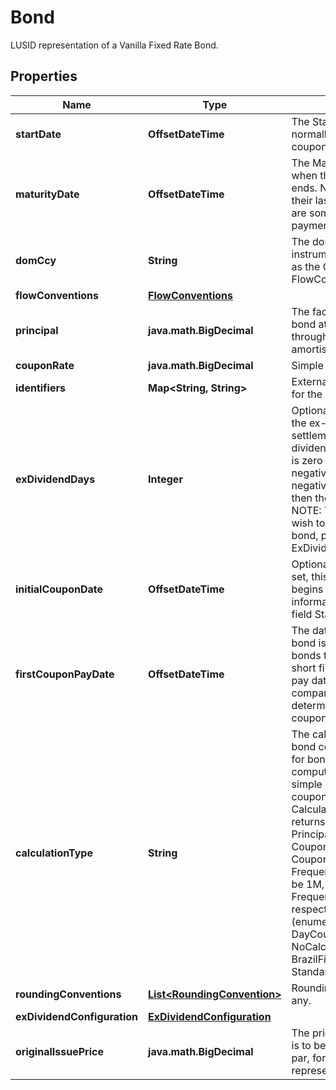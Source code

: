 

# Bond

LUSID representation of a Vanilla Fixed Rate Bond.

## Properties

| Name | Type | Description | Notes |
|------------ | ------------- | ------------- | -------------|
|**startDate** | **OffsetDateTime** | The Start date of the bond, this is normally when accrual of the first coupon begins. |  |
|**maturityDate** | **OffsetDateTime** | The Maturity date of the bond, this is when the last coupon accrual period ends.  Note that while most bonds have their last payment on this date there are some cases where the final payment is the next working day. |  |
|**domCcy** | **String** | The domestic currency of the instrument. This should be the same as the Currency set on the FlowConventions. |  |
|**flowConventions** | [**FlowConventions**](FlowConventions.md) |  |  |
|**principal** | **java.math.BigDecimal** | The face-value or principal for the bond at outset.  This might be reduced through its lifetime in the event of amortisation or similar. |  |
|**couponRate** | **java.math.BigDecimal** | Simple coupon rate. |  |
|**identifiers** | **Map&lt;String, String&gt;** | External market codes and identifiers for the bond, e.g. ISIN. |  [optional] |
|**exDividendDays** | **Integer** | Optional. Number of calendar days in the ex-dividend period.  If the settlement date falls in the ex-dividend period then the coupon paid is zero and the accrued interest is negative.  If set, this must be a non-negative number.  If not set, or set to 0, then there is no ex-dividend period.     NOTE: This field is deprecated. If you wish to set the ExDividendDays on a bond, please use the ExDividendConfiguration. |  [optional] |
|**initialCouponDate** | **OffsetDateTime** | Optional and to be DEPRECATED. If set, this is the date at which the bond begins to accrue interest. Instead, this information should be entered in the field StartDate. |  [optional] |
|**firstCouponPayDate** | **OffsetDateTime** | The date that the first coupon of the bond is paid. This is required for bonds that have a long first coupon or short first coupon. The first coupon pay date is used  as an anchor to compare with the start date and determine if this is a long/short coupon period. |  [optional] |
|**calculationType** | **String** | The calculation type applied to the bond coupon amount. This is required for bonds that have a particular type of computing the period coupon, such as simple compounding,  irregular coupons etc.  The default CalculationType is &#x60;Standard&#x60;, which returns a coupon amount equal to Principal generate justfile test_sdk Coupon Rate / Coupon Frequency. Coupon Frequency is 12M / Payment Frequency.  Payment Frequency can be 1M, 3M, 6M, 12M etc. So Coupon Frequency can be 12, 4, 2, 1 respectively.    Supported string (enumeration) values are: [Standard, DayCountCoupon, NoCalculationFloater, BrazilFixedCoupon, StandardWithCappedAccruedInterest]. |  [optional] |
|**roundingConventions** | [**List&lt;RoundingConvention&gt;**](RoundingConvention.md) | Rounding conventions for analytics, if any. |  [optional] |
|**exDividendConfiguration** | [**ExDividendConfiguration**](ExDividendConfiguration.md) |  |  [optional] |
|**originalIssuePrice** | **java.math.BigDecimal** | The price the bond was issued at. This is to be entered as a percentage of par, for example a value of 98.5 would represent 98.5%. |  [optional] |



